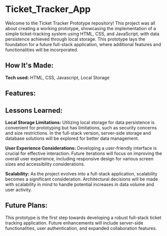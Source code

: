 # Ticket_Tracker_App
Welcome to the Ticket Tracker Prototype repository! This project was all about creating a working prototype, showcasing the implementation of a simple ticket-tracking system using HTML, CSS, and JavaScript, with data persistence achieved through local storage. This prototype lays the foundation for a future full-stack application, where additional features and functionalities will be incorporated.

## How It's Made:

**Tech used:** HTML, CSS, Javascript, Local Storage

## Features:


## Lessons Learned:
**Local Storage Limitations:** Utilizing local storage for data persistence is convenient for prototyping but has limitations, such as security concerns and size restrictions. In the full-stack version, server-side storage and database solutions will be explored for better data management.

**User Experience Considerations:** Developing a user-friendly interface is crucial for effective interaction. Future iterations will focus on improving the overall user experience, including responsive design for various screen sizes and accessibility considerations.

**Scalability:** As the project evolves into a full-stack application, scalability becomes a significant consideration. Architectural decisions will be made with scalability in mind to handle potential increases in data volume and user activity.

## Future Plans:
This prototype is the first step towards developing a robust full-stack ticket tracking application. Future enhancements will include server-side functionalities, user authentication, and expanded collaboration features.
